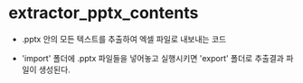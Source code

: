 # extractor_pptx_contents

* .pptx 안의 모든 텍스트를 추출하여 엑셀 파일로 내보내는 코드

* 'import' 폴더에 .pptx 파일들을 넣어놓고 실행시키면 'export' 폴더로 추출결과 파일이 생성된다.